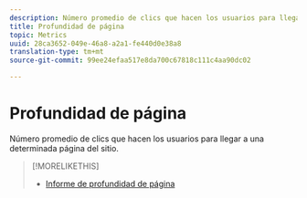 ```yaml
---
description: Número promedio de clics que hacen los usuarios para llegar a una determinada página del sitio.
title: Profundidad de página
topic: Metrics
uuid: 28ca3652-049e-46a8-a2a1-fe440d0e38a8
translation-type: tm+mt
source-git-commit: 99ee24efaa517e8da700c67818c111c4aa90dc02

---
```



# Profundidad de página

Número promedio de clics que hacen los usuarios para llegar a una determinada página del sitio.

>[!MORELIKETHIS]
>
>* [Informe de profundidad de página](/help/components/c-variables/dimensionslist/reports-page-depth.md)

